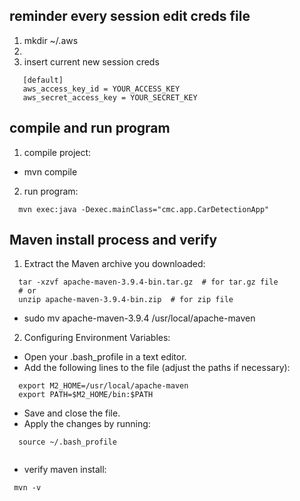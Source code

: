 ## reminder every session edit creds file ##
1. mkdir ~/.aws
2. 
3. insert current new session creds
  ```
     [default]
     aws_access_key_id = YOUR_ACCESS_KEY
     aws_secret_access_key = YOUR_SECRET_KEY
  ```

  ## compile and run program ##
1. compile project:
  * mvn compile

2. run program:
  ```
    mvn exec:java -Dexec.mainClass="cmc.app.CarDetectionApp"
  ```

 ## Maven install process and verify  ##
1. Extract the Maven archive you downloaded:
  ```
    tar -xzvf apache-maven-3.9.4-bin.tar.gz  # for tar.gz file
    # or 
    unzip apache-maven-3.9.4-bin.zip  # for zip file
  ```
  * sudo mv apache-maven-3.9.4 /usr/local/apache-maven

2. Configuring Environment Variables:
  * Open your .bash_profile in a text editor.
  * Add the following lines to the file (adjust the paths if necessary):
  ```
    export M2_HOME=/usr/local/apache-maven
    export PATH=$M2_HOME/bin:$PATH
  ```
  * Save and close the file.
  * Apply the changes by running:
  ```
    source ~/.bash_profile
   
  ```
  * verify maven install:
  ```
   mvn -v
  ```
